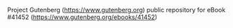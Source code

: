 Project Gutenberg (https://www.gutenberg.org) public repository for eBook #41452 (https://www.gutenberg.org/ebooks/41452)
